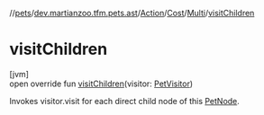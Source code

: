 //[pets](../../../../../index.md)/[dev.martianzoo.tfm.pets.ast](../../../index.md)/[Action](../../index.md)/[Cost](../index.md)/[Multi](index.md)/[visitChildren](visit-children.md)

# visitChildren

[jvm]\
open override fun [visitChildren](visit-children.md)(visitor: [PetVisitor](../../../../dev.martianzoo.tfm.pets/-pet-visitor/index.md))

Invokes visitor.visit for each direct child node of this [PetNode](../../../-pet-node/index.md).
